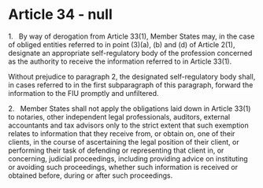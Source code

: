 # Article 34 - null


1.   By way of derogation from Article 33(1), Member States may, in the case of obliged entities referred to in point (3)(a), (b) and (d) of Article 2(1), designate an appropriate self-regulatory body of the profession concerned as the authority to receive the information referred to in Article 33(1).

Without prejudice to paragraph 2, the designated self-regulatory body shall, in cases referred to in the first subparagraph of this paragraph, forward the information to the FIU promptly and unfiltered.

2.   Member States shall not apply the obligations laid down in Article 33(1) to notaries, other independent legal professionals, auditors, external accountants and tax advisors only to the strict extent that such exemption relates to information that they receive from, or obtain on, one of their clients, in the course of ascertaining the legal position of their client, or performing their task of defending or representing that client in, or concerning, judicial proceedings, including providing advice on instituting or avoiding such proceedings, whether such information is received or obtained before, during or after such proceedings.
